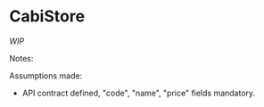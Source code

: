 # CabiStore
*WIP*


Notes:

Assumptions made:
- API contract defined, "code", "name", "price" fields mandatory.
